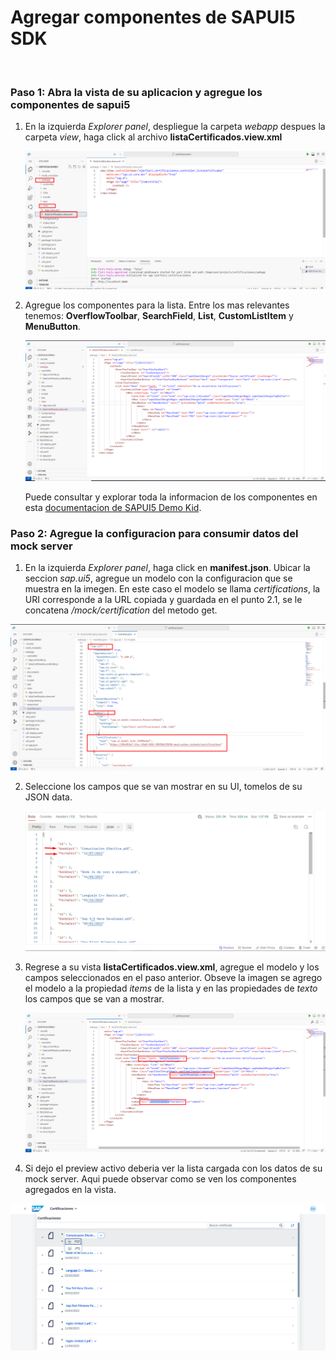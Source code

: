 # Agregar componentes de SAPUI5 SDK 

<br>

### Paso 1: Abra la vista de su aplicacion y agregue los componentes de sapui5

1. En la izquierda *Explorer panel*, despliegue la carpeta *webapp* despues la carpeta *view*, haga click al archivo **listaCertificados.view.xml** 

   ![Open view](img/n01-open-view.png)
   

2. Agregue los componentes para la lista. Entre los mas relevantes tenemos: **OverflowToolbar**, **SearchField**, **List**, **CustomListItem** y **MenuButton**.

   ![Add components](img/n02-add-components-sapui5.png)

   Puede consultar y explorar toda la informacion de los componentes en esta [documentacion de SAPUI5 Demo Kid](https://sapui5.hana.ondemand.com/).

### Paso 2: Agregue la configuracion para consumir datos del mock server

1.  En la izquierda *Explorer panel*, haga click en **manifest.json**. Ubicar la seccion *sap.ui5*, agregue un modelo con la configuracion que se muestra en la imegen. En este caso el modelo se llama *certifications*, la URI corresponde a la URL copiada y guardada en el punto 2.1, se le concatena */mock/certification* del metodo get.

   ![Add config mock server](img/n03-config-model.png)

2. Seleccione los campos que se van mostrar en su UI, tomelos de su JSON data.  

   ![Json data](img/n04-app-json-fields.png) 

3. Regrese a su vista **listaCertificados.view.xml**, agregue el modelo y los campos seleccionados en el paso anterior. Obseve la imagen se agrego el modelo a la propiedad *items* de la lista y en las propiedades de *texto* los campos que se van a mostrar. 

    ![Add data value](img/n05-add-value-data.png)

4.  Si dejo el preview activo deberia ver la lista cargada con los datos de su mock server. Aqui puede observar como se ven los componentes agregados en la vista.

   ![Json data](img/n06-preview-app.png)

